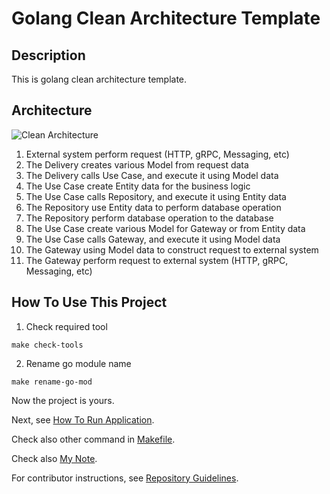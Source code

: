# Golang Clean Architecture Template

## Description

This is golang clean architecture template.

## Architecture

![Clean Architecture](architecture.png)

1. External system perform request (HTTP, gRPC, Messaging, etc)
2. The Delivery creates various Model from request data
3. The Delivery calls Use Case, and execute it using Model data
4. The Use Case create Entity data for the business logic
5. The Use Case calls Repository, and execute it using Entity data
6. The Repository use Entity data to perform database operation
7. The Repository perform database operation to the database
8. The Use Case create various Model for Gateway or from Entity data
9. The Use Case calls Gateway, and execute it using Model data
10. The Gateway using Model data to construct request to external system 
11. The Gateway perform request to external system (HTTP, gRPC, Messaging, etc)

## How To Use This Project

1. Check required tool

```shell
make check-tools
```

2. Rename go module name

```shell
make rename-go-mod
```

Now the project is yours.

Next, see [How To Run Application](run_app.md).

Check also other command in [Makefile](Makefile).

Check also [My Note](README_my_note.md).

For contributor instructions, see [Repository Guidelines](AGENTS.md).
